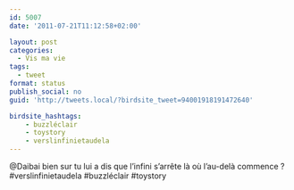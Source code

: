 ```yaml
---
id: 5007
date: '2011-07-21T11:12:58+02:00'

layout: post
categories:
  - Vis ma vie
tags:
  - tweet
format: status
publish_social: no
guid: 'http://tweets.local/?birdsite_tweet=94001918191472640'

birdsite_hashtags:
    - buzzléclair
    - toystory
    - verslinfinietaudela
---
```


@Daibai bien sur tu lui a dis que l’infini s’arrête là où l’au-delà commence ? #verslinfinietaudela #buzzléclair #toystory